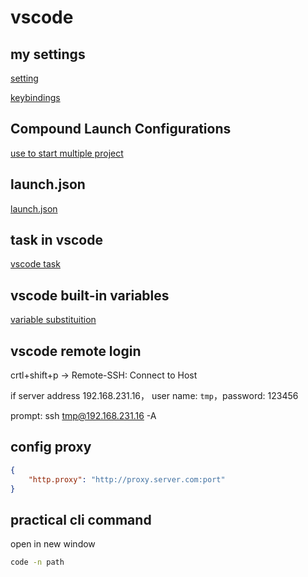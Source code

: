 # vscode

## my settings

[setting](vscode-settings.md)

[keybindings](vscode-keybindings.md)

## Compound Launch Configurations

[use to start multiple project](vscode-compound-launch-configurations.md)

## launch.json

[launch.json](vscode-launch-json.md)

## task in vscode

[vscode task](vscode-tasks.md)

## vscode built-in variables

[variable substituition](vscode-variable-substitution.md)

## vscode remote login

crtl+shift+p -> Remote-SSH: Connect to Host

if server address 192.168.231.16， user name: `tmp`，password: 123456

prompt: ssh tmp@192.168.231.16 -A

## config proxy

```json
{
    "http.proxy": "http://proxy.server.com:port"
}
```

## practical cli command

open in new window

```bash
code -n path
```

